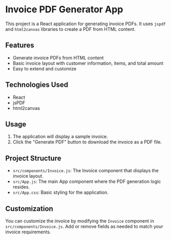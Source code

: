 # Invoice PDF Generator App

This project is a React application for generating invoice PDFs. It uses `jspdf` and `html2canvas` libraries to create a PDF from HTML content.

## Features

- Generate invoice PDFs from HTML content
- Basic invoice layout with customer information, items, and total amount
- Easy to extend and customize

## Technologies Used

- React
- jsPDF
- html2canvas

## Usage

1. The application will display a sample invoice.
2. Click the "Generate PDF" button to download the invoice as a PDF file.

## Project Structure

- `src/components/Invoice.js`: The Invoice component that displays the invoice layout.
- `src/App.js`: The main App component where the PDF generation logic resides.
- `src/App.css`: Basic styling for the application.

## Customization

You can customize the invoice by modifying the `Invoice` component in `src/components/Invoice.js`. Add or remove fields as needed to match your invoice requirements.

